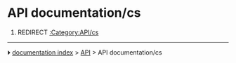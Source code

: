 # API documentation/cs
1.  REDIRECT [:Category:API/cs](:Category:API/cs.md)



---
⏵ [documentation index](../README.md) > [API](Category_API.md) > API documentation/cs
